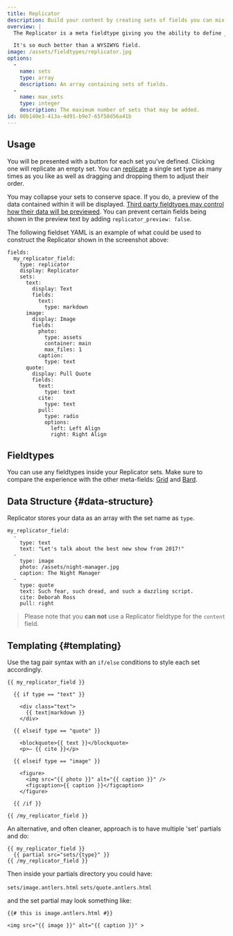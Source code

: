 ```yaml
---
title: Replicator
description: Build your content by creating sets of fields you can mix and match on the fly.
overview: |
  The Replicator is a meta fieldtype giving you the ability to define _sets_ of fields that you can dynamically piece together in whatever order and arrangement you imagine. You can build long-form articles like [Medium.com](http://medium.com) and take advantage of the extra markup control.

  It's so much better than a WYSIWYG field.
image: /assets/fieldtypes/replicator.jpg
options:
  -
    name: sets
    type: array
    description: An array containing sets of fields.
  -
    name: max_sets
    type: integer
    description: The maximum number of sets that may be added.
id: 00b140e3-413a-4d91-b9e7-65f58d56a41b
---
```

## Usage

You will be presented with a button for each set you’ve defined. Clicking one will replicate an empty set. You can [replicate](https://www.youtube.com/watch?v=qD4EVXkfe0w) a single set type as many times as you like as well as dragging and dropping them to adjust their order.

You may collapse your sets to conserve space. If you do, a preview of the data contained within it will be displayed. [Third party fieldtypes may control how their data will be previewed](/extending/fieldtypes#replicator-preview). You can prevent certain fields being shown in the preview text by adding `replicator_preview: false`.

The following fieldset YAML is an example of what could be used to construct the Replicator shown in the screenshot above:

``` language-yaml
fields:
  my_replicator_field:
    type: replicator
    display: Replicator
    sets:
      text:
        display: Text
        fields:
          text:
            type: markdown
      image:
        display: Image
        fields:
          photo:
            type: assets
            container: main
            max_files: 1
          caption:
            type: text
      quote:
        display: Pull Quote
        fields:
          text:
            type: text
          cite:
            type: text
          pull:
            type: radio
            options:
              left: Left Align
              right: Right Align
```
## Fieldtypes

You can use any fieldtypes inside your Replicator sets. Make sure to compare the experience with the other meta-fields: [Grid](/fieldtypes/grid) and [Bard](/fieldtypes/bard).

## Data Structure {#data-structure}

Replicator stores your data as an array with the set name as `type`.

```.language-yaml
my_replicator_field:
  -
    type: text
    text: "Let's talk about the best new show from 2017!"
  -
    type: image
    photo: /assets/night-manager.jpg
    caption: The Night Manager
  -
    type: quote
    text: Such fear, such dread, and such a dazzling script.
    cite: Deborah Ross
    pull: right
```

> Please note that you **can not** use a Replicator fieldtype for the `content` field.

## Templating {#templating}

Use the tag pair syntax with an `if/else` conditions to style each set accordingly.

```
{{ my_replicator_field }}

  {{ if type == "text" }}

    <div class="text">
      {{ text|markdown }}
    </div>

  {{ elseif type == "quote" }}

    <blockquote>{{ text }}</blockquote>
    <p>— {{ cite }}</p>

  {{ elseif type == "image" }}

    <figure>
      <img src="{{ photo }}" alt="{{ caption }}" />
      <figcaption>{{ caption }}</figcaption>
    </figure>

  {{ /if }}

{{ /my_replicator_field }}

```
An alternative, and often cleaner, approach is to have multiple 'set' partials and do:

```
{{ my_replicator_field }}
  {{ partial src="sets/{type}" }}
{{ /my_replicator_field }}
```
Then inside your partials directory you could have:

`sets/image.antlers.html`
`sets/quote.antlers.html`

and the set partial may look something like:

```
{{# this is image.antlers.html #}}

<img src="{{ image }}" alt="{{ caption }}" >
```
